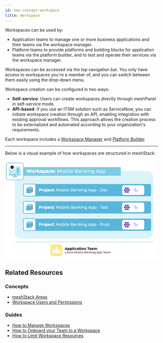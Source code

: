 ```yaml
---
id: new-concept-workspace
title: Workspace
---
```


Workspaces can be used by:

- Application teams to manage one or more business applications and their teams via the workspace manager.
- Platform teams to provide platforms and building blocks for application teams via the platform builder, and to test and operate their services via the workspace manager.

Workspaces can be accessed via the top navigation bar. You only have access to workspaces you're a member of, and you can switch between them easily using the drop-down menu.

Workspace creation can be configured in two ways:

- **Self-service**: Users can create workspaces directly through meshPanel in self-service mode.
- **API-based**: If you use an ITSM solution such as ServiceNow, you can initiate workspace creation through an API, enabling integration with existing approval workflows. This approach allows the creation process to be externalized and automated according to your organization's requirements.

Each workspace includes a [Workspace Manager](new-concept-meshstackareas#workspace-manager) and [Platform Builder](new-concept-meshstackareas#platform-builder).

---
Below is a visual example of how workspaces are structured in meshStack:

![Workspace concept diagram](/docs/assets/new_concept/concept_workspace.png)

## Related Resources

### Concepts

- [meshStack Areas](/docs/new-concept-meshstackareas)
- [Workspace Users and Permissions](/docs/new-concept-users-and-groups#workspace-users-and-permissions)

### Guides

- [How to Manage Workspaces](/docs/new-guide-how-to-manage-a-workspace)
- [How to Onboard your Team to a Workspace](/docs/new-guide-how-to-onboard-your-team-to-workspace)
- [How to Limit Workspace Resources](/docs/new-guide-how-to-limit-workspace-resources)

